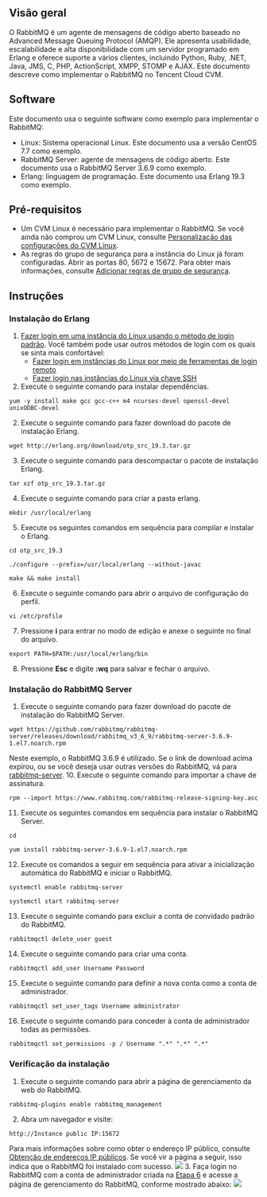 ## Visão geral
O RabbitMQ é um agente de mensagens de código aberto baseado no Advanced Message Queuing Protocol (AMQP). Ele apresenta usabilidade, escalabilidade e alta disponibilidade com um servidor programado em Erlang e oferece suporte a vários clientes, incluindo Python, Ruby, .NET, Java, JMS, C, PHP, ActionScript, XMPP, STOMP e AJAX. Este documento descreve como implementar o RabbitMQ no Tencent Cloud CVM.

## Software
Este documento usa o seguinte software como exemplo para implementar o RabbitMQ:
- Linux: Sistema operacional Linux. Este documento usa a versão CentOS 7.7 como exemplo.
- RabbitMQ Server: agente de mensagens de código aberto. Este documento usa o RabbitMQ Server 3.6.9 como exemplo.
- Erlang: linguagem de programação. Este documento usa Erlang 19.3 como exemplo.


## Pré-requisitos
- Um CVM Linux é necessário para implementar o RabbitMQ. Se você ainda não comprou um CVM Linux, consulte [Personalização das configurações do CVM Linux](https://intl.cloud.tencent.com/document/product/213/10517).
- As regras do grupo de segurança para a instância do Linux já foram configuradas. Abrir as portas 80, 5672 e 15672. Para obter mais informações, consulte [Adicionar regras de grupo de segurança](https://intl.cloud.tencent.com/document/product/213/34272).

## Instruções
### Instalação do Erlang
1. [Fazer login em uma instância do Linux usando o método de login padrão](https://intl.cloud.tencent.com/document/product/213/5436). Você também pode usar outros métodos de login com os quais se sinta mais confortável:
	- [Fazer login em instâncias do Linux por meio de ferramentas de login remoto](https://intl.cloud.tencent.com/document/product/213/32502)
	- [Fazer login nas instâncias do Linux via chave SSH](https://intl.cloud.tencent.com/document/product/213/32501)
1. Execute o seguinte comando para instalar dependências.
```
yum -y install make gcc gcc-c++ m4 ncurses-devel openssl-devel unixODBC-devel
```
2. Execute o seguinte comando para fazer download do pacote de instalação Erlang.
```
wget http://erlang.org/download/otp_src_19.3.tar.gz
```
3. Execute o seguinte comando para descompactar o pacote de instalação Erlang.
```
tar xzf otp_src_19.3.tar.gz
```
4. Execute o seguinte comando para criar a pasta erlang.
```
mkdir /usr/local/erlang
```
5. Execute os seguintes comandos em sequência para compilar e instalar o Erlang.
```
cd otp_src_19.3
```
```
./configure --prefix=/usr/local/erlang --without-javac
```
```
make && make install
```
6. Execute o seguinte comando para abrir o arquivo de configuração do perfil.
```
vi /etc/profile
```
7. Pressione **i** para entrar no modo de edição e anexe o seguinte no final do arquivo.
```
export PATH=$PATH:/usr/local/erlang/bin
```
8. Pressione **Esc** e digite **:wq** para salvar e fechar o arquivo.

### Instalação do RabbitMQ Server
1. Execute o seguinte comando para fazer download do pacote de instalação do RabbitMQ Server.
```
wget https://github.com/rabbitmq/rabbitmq-server/releases/download/rabbitmq_v3_6_9/rabbitmq-server-3.6.9-1.el7.noarch.rpm
```
Neste exemplo, o RabbitMQ 3.6.9 é utilizado. Se o link de download acima expirou, ou se você deseja usar outras versões do RabbitMQ, vá para [rabbitmq-server](https://github.com/rabbitmq/rabbitmq-server/releases).
10. Execute o seguinte comando para importar a chave de assinatura.
```
rpm --import https://www.rabbitmq.com/rabbitmq-release-signing-key.asc
```
11. Execute os seguintes comandos em sequência para instalar o RabbitMQ Server.
```
cd
```
```
yum install rabbitmq-server-3.6.9-1.el7.noarch.rpm
```
12. Execute os comandos a seguir em sequência para ativar a inicialização automática do RabbitMQ e iniciar o RabbitMQ.
```
systemctl enable rabbitmq-server
```
```
systemctl start rabbitmq-server
```
13. Execute o seguinte comando para excluir a conta de convidado padrão do RabbitMQ.
```
rabbitmqctl delete_user guest
```
14. <span id="Step6"></span>Execute o seguinte comando para criar uma conta.
```
rabbitmqctl add_user Username Password
```
15. Execute o seguinte comando para definir a nova conta como a conta de administrador.
```
rabbitmqctl set_user_tags Username administrator
```
16. Execute o seguinte comando para conceder à conta de administrador todas as permissões.
```
rabbitmqctl set_permissions -p / Username ".*" ".*" ".*"
```


### Verificação da instalação
1. Execute o seguinte comando para abrir a página de gerenciamento da web do RabbitMQ.
```
rabbitmq-plugins enable rabbitmq_management
```
2. Abra um navegador e visite:
```
http://Instance public IP:15672
```
Para mais informações sobre como obter o endereço IP público, consulte [Obtenção de endereços IP públicos](https://intl.cloud.tencent.com/document/product/213/17940).
Se você vir a página a seguir, isso indica que o RabbitMQ foi instalado com sucesso.
![](https://main.qcloudimg.com/raw/aacb15db11b5cf80dd6b7ba1dc80d331.png)
3. Faça login no RabbitMQ com a conta de administrador criada na [Etapa 6](#Step6) e acesse a página de gerenciamento do RabbitMQ, conforme mostrado abaixo:
![](https://main.qcloudimg.com/raw/7f8d24062541be6ba8b271483343b20a.png)
